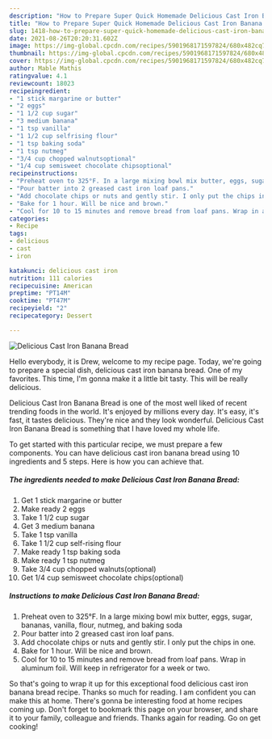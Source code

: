 ```yaml
---
description: "How to Prepare Super Quick Homemade Delicious Cast Iron Banana Bread"
title: "How to Prepare Super Quick Homemade Delicious Cast Iron Banana Bread"
slug: 1418-how-to-prepare-super-quick-homemade-delicious-cast-iron-banana-bread
date: 2021-08-26T20:20:31.602Z
image: https://img-global.cpcdn.com/recipes/5901968171597824/680x482cq70/delicious-cast-iron-banana-bread-recipe-main-photo.jpg
thumbnail: https://img-global.cpcdn.com/recipes/5901968171597824/680x482cq70/delicious-cast-iron-banana-bread-recipe-main-photo.jpg
cover: https://img-global.cpcdn.com/recipes/5901968171597824/680x482cq70/delicious-cast-iron-banana-bread-recipe-main-photo.jpg
author: Mable Mathis
ratingvalue: 4.1
reviewcount: 18023
recipeingredient:
- "1 stick margarine or butter"
- "2 eggs"
- "1 1/2 cup sugar"
- "3 medium banana"
- "1 tsp vanilla"
- "1 1/2 cup selfrising flour"
- "1 tsp baking soda"
- "1 tsp nutmeg"
- "3/4 cup chopped walnutsoptional"
- "1/4 cup semisweet chocolate chipsoptional"
recipeinstructions:
- "Preheat oven to 325°F. In a large mixing bowl mix butter, eggs, sugar, bananas, vanilla, flour, nutmeg, and baking soda"
- "Pour batter into 2 greased cast iron loaf pans."
- "Add chocolate chips or nuts and gently stir. I only put the chips in one."
- "Bake for 1 hour. Will be nice and brown."
- "Cool for 10 to 15 minutes and remove bread from loaf pans. Wrap in aluminum foil. Will keep in refrigerator for a week or two."
categories:
- Recipe
tags:
- delicious
- cast
- iron

katakunci: delicious cast iron 
nutrition: 111 calories
recipecuisine: American
preptime: "PT14M"
cooktime: "PT47M"
recipeyield: "2"
recipecategory: Dessert

---
```



![Delicious Cast Iron Banana Bread](https://img-global.cpcdn.com/recipes/5901968171597824/680x482cq70/delicious-cast-iron-banana-bread-recipe-main-photo.jpg)

Hello everybody, it is Drew, welcome to my recipe page. Today, we're going to prepare a special dish, delicious cast iron banana bread. One of my favorites. This time, I'm gonna make it a little bit tasty. This will be really delicious.



Delicious Cast Iron Banana Bread is one of the most well liked of recent trending foods in the world. It's enjoyed by millions every day. It's easy, it's fast, it tastes delicious. They're nice and they look wonderful. Delicious Cast Iron Banana Bread is something that I have loved my whole life.


To get started with this particular recipe, we must prepare a few components. You can have delicious cast iron banana bread using 10 ingredients and 5 steps. Here is how you can achieve that.

<!--inarticleads1-->

##### The ingredients needed to make Delicious Cast Iron Banana Bread:

1. Get 1 stick margarine or butter
1. Make ready 2 eggs
1. Take 1 1/2 cup sugar
1. Get 3 medium banana
1. Take 1 tsp vanilla
1. Take 1 1/2 cup self-rising flour
1. Make ready 1 tsp baking soda
1. Make ready 1 tsp nutmeg
1. Take 3/4 cup chopped walnuts(optional)
1. Get 1/4 cup semisweet chocolate chips(optional)




<!--inarticleads2-->

##### Instructions to make Delicious Cast Iron Banana Bread:

1. Preheat oven to 325°F. In a large mixing bowl mix butter, eggs, sugar, bananas, vanilla, flour, nutmeg, and baking soda
1. Pour batter into 2 greased cast iron loaf pans.
1. Add chocolate chips or nuts and gently stir. I only put the chips in one.
1. Bake for 1 hour. Will be nice and brown.
1. Cool for 10 to 15 minutes and remove bread from loaf pans. Wrap in aluminum foil. Will keep in refrigerator for a week or two.




So that's going to wrap it up for this exceptional food delicious cast iron banana bread recipe. Thanks so much for reading. I am confident you can make this at home. There's gonna be interesting food at home recipes coming up. Don't forget to bookmark this page on your browser, and share it to your family, colleague and friends. Thanks again for reading. Go on get cooking!
